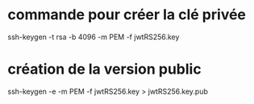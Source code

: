 # commande pour créer la clé privée
ssh-keygen -t rsa -b 4096 -m PEM -f jwtRS256.key

# création de la version public 
ssh-keygen -e -m PEM -f jwtRS256.key > jwtRS256.key.pub